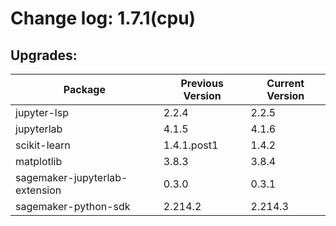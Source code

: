 # Change log: 1.7.1(cpu)

## Upgrades: 

Package | Previous Version | Current Version
---|---|---
jupyter-lsp|2.2.4|2.2.5
jupyterlab|4.1.5|4.1.6
scikit-learn|1.4.1.post1|1.4.2
matplotlib|3.8.3|3.8.4
sagemaker-jupyterlab-extension|0.3.0|0.3.1
sagemaker-python-sdk|2.214.2|2.214.3
